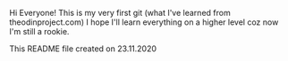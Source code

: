 Hi Everyone!
This is my very first git (what I've learned from theodinproject.com)
I hope I'll learn everything on a higher level coz now I'm still a rookie.

This README file created on 23.11.2020

